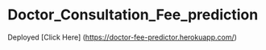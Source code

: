 # Doctor_Consultation_Fee_prediction

Deployed 
[Click Here] (https://doctor-fee-predictor.herokuapp.com/)

